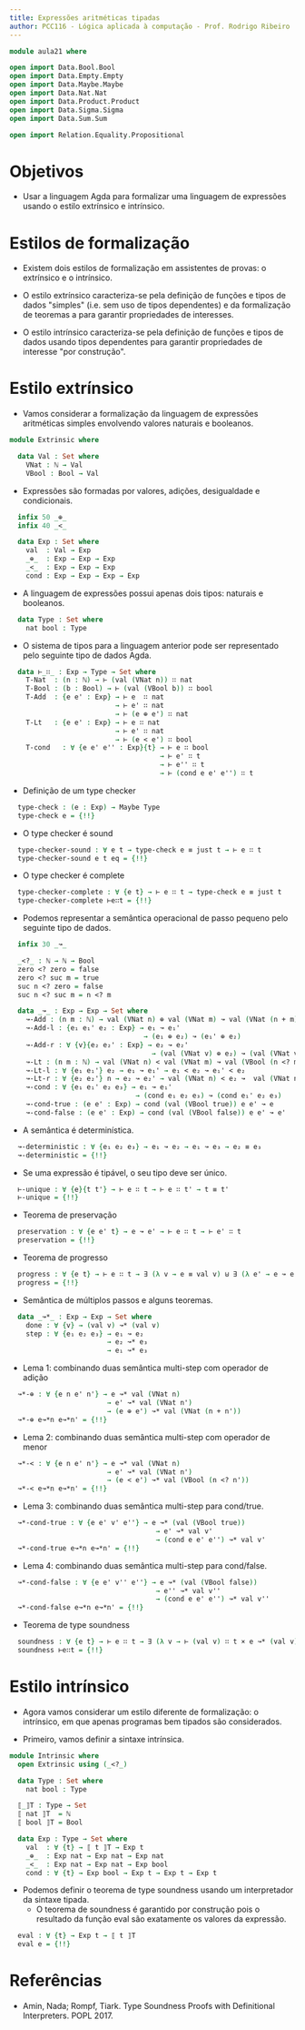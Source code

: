 ```yaml
---
title: Expressões aritméticas tipadas
author: PCC116 - Lógica aplicada à computação - Prof. Rodrigo Ribeiro
---
```



```agda
module aula21 where

open import Data.Bool.Bool
open import Data.Empty.Empty
open import Data.Maybe.Maybe
open import Data.Nat.Nat
open import Data.Product.Product
open import Data.Sigma.Sigma
open import Data.Sum.Sum

open import Relation.Equality.Propositional
```

# Objetivos

- Usar a linguagem Agda para formalizar uma linguagem de expressões usando
o estilo extrínsico e intrínsico.

Estilos de formalização
=======================

- Existem dois estilos de formalização em assistentes de provas: o extrínsico
e o intrínsico.

- O estilo extrínsico caracteriza-se pela definição de funções e tipos de dados
"simples" (i.e. sem uso de tipos dependentes) e da formalização de teoremas
a para garantir propriedades de interesses.

- O estilo intrínsico caracteriza-se pela definição de funções e tipos de dados
usando tipos dependentes para garantir propriedades de interesse "por construção".


Estilo extrínsico
=================

- Vamos considerar a formalização da linguagem de expressões aritméticas simples
envolvendo valores naturais e booleanos.

```agda
module Extrinsic where

  data Val : Set where
    VNat : ℕ → Val
    VBool : Bool → Val
```

- Expressões são formadas por valores, adições, desigualdade e condicionais.

```agda
  infix 50 _⊕_
  infix 40 _<_

  data Exp : Set where
    val  : Val → Exp
    _⊕_  : Exp → Exp → Exp
    _<_  : Exp → Exp → Exp
    cond : Exp → Exp → Exp → Exp
```

- A linguagem de expressões possui apenas dois tipos: naturais e booleanos.

```agda
  data Type : Set where
    nat bool : Type
```

- O sistema de tipos para a linguagem anterior pode ser representado pelo
seguinte tipo de dados Agda.

```agda
  data ⊢_∷_ : Exp → Type → Set where
    T-Nat  : (n : ℕ) → ⊢ (val (VNat n)) ∷ nat
    T-Bool : (b : Bool) → ⊢ (val (VBool b)) ∷ bool
    T-Add  : {e e' : Exp} → ⊢ e  ∷ nat
                          → ⊢ e' ∷ nat
                          → ⊢ (e ⊕ e') ∷ nat
    T-Lt   : {e e' : Exp} → ⊢ e ∷ nat
                          → ⊢ e' ∷ nat
                          → ⊢ (e < e') ∷ bool
    T-cond   : ∀ {e e' e'' : Exp}{t} → ⊢ e ∷ bool
                                     → ⊢ e' ∷ t
                                     → ⊢ e'' ∷ t
                                     → ⊢ (cond e e' e'') ∷ t
```

- Definição de um type checker

```agda
  type-check : (e : Exp) → Maybe Type
  type-check e = {!!}
```


- O type checker é sound

```agda
  type-checker-sound : ∀ e t → type-check e ≡ just t → ⊢ e ∷ t
  type-checker-sound e t eq = {!!}
```

- O type checker é complete

```agda
  type-checker-complete : ∀ {e t} → ⊢ e ∷ t → type-check e ≡ just t
  type-checker-complete ⊢e∷t = {!!}
```


- Podemos representar a semântica operacional de passo pequeno pelo
  seguinte tipo de dados.

```agda
  infix 30 _↝_

  _<?_ : ℕ → ℕ → Bool
  zero <? zero = false
  zero <? suc m = true
  suc n <? zero = false
  suc n <? suc m = n <? m

  data _↝_ : Exp → Exp → Set where
    ↝-Add : (n m : ℕ) → val (VNat n) ⊕ val (VNat m) ↝ val (VNat (n + m))
    ↝-Add-l : {e₁ e₁' e₂ : Exp} → e₁ ↝ e₁'
                                 → (e₁ ⊕ e₂) ↝ (e₁' ⊕ e₂)
    ↝-Add-r : ∀ {v}{e₂ e₂' : Exp} → e₂ ↝ e₂'
                                   → (val (VNat v) ⊕ e₂) ↝ (val (VNat v) ⊕ e₂')
    ↝-Lt : (n m : ℕ) → val (VNat n) < val (VNat m) ↝ val (VBool (n <? m))
    ↝-Lt-l : ∀ {e₁ e₁'} e₂ → e₁ ↝ e₁' → e₁ < e₂ ↝ e₁' < e₂
    ↝-Lt-r : ∀ {e₂ e₂'} n → e₂ ↝ e₂' → val (VNat n) < e₂ ↝  val (VNat n) < e₂'
    ↝-cond : ∀ {e₁ e₁' e₂ e₃} → e₁ ↝ e₁'
                               → (cond e₁ e₂ e₃) ↝ (cond e₁' e₂ e₃)
    ↝-cond-true : (e e' : Exp) → cond (val (VBool true)) e e' ↝ e
    ↝-cond-false : (e e' : Exp) → cond (val (VBool false)) e e' ↝ e'
```

- A semântica é determinística.

```agda
  ↝-deterministic : ∀ {e₁ e₂ e₃} → e₁ ↝ e₂ → e₁ ↝ e₃ → e₂ ≡ e₃
  ↝-deterministic = {!!}
```

- Se uma expressão é tipável, o seu tipo deve ser único.

```agda
  ⊢-unique : ∀ {e}{t t'} → ⊢ e ∷ t → ⊢ e ∷ t' → t ≡ t'
  ⊢-unique = {!!}
```

- Teorema de preservação

```agda
  preservation : ∀ {e e' t} → e ↝ e' → ⊢ e ∷ t → ⊢ e' ∷ t
  preservation = {!!}
```

- Teorema de progresso

```agda
  progress : ∀ {e t} → ⊢ e ∷ t → ∃ (λ v → e ≡ val v) ⊎ ∃ (λ e' → e ↝ e')
  progress = {!!}
```

- Semântica de múltiplos passos e alguns teoremas.

```agda
  data _↝*_ : Exp → Exp → Set where
    done : ∀ {v} → (val v) ↝* (val v)
    step : ∀ {e₁ e₂ e₃} → e₁ ↝ e₂
                        → e₂ ↝* e₃
                        → e₁ ↝* e₃
```

- Lema 1: combinando duas semântica multi-step com operador de adição

```agda
  ↝*-⊕ : ∀ {e n e' n'} → e ↝* val (VNat n)
                        → e' ↝* val (VNat n')
                        → (e ⊕ e') ↝* val (VNat (n + n'))
  ↝*-⊕ e↝*n e↝*n' = {!!}
```

- Lema 2: combinando duas semântica multi-step com operador de menor

```agda
  ↝*-< : ∀ {e n e' n'} → e ↝* val (VNat n)
                        → e' ↝* val (VNat n')
                        → (e < e') ↝* val (VBool (n <? n'))
  ↝*-< e↝*n e↝*n' = {!!}
```

- Lema 3: combinando duas semântica multi-step para cond/true.

```agda
  ↝*-cond-true : ∀ {e e' v' e''} → e ↝* (val (VBool true))
                                    → e' ↝* val v'
                                    → (cond e e' e'') ↝* val v'
  ↝*-cond-true e↝*n e↝*n' = {!!}
```

- Lema 4: combinando duas semântica multi-step para cond/false.

```agda
  ↝*-cond-false : ∀ {e e' v'' e''} → e ↝* (val (VBool false))
                                    → e'' ↝* val v''
                                    → (cond e e' e'') ↝* val v''
  ↝*-cond-false e↝*n e↝*n' = {!!}
```

- Teorema de type soundness

```agda
  soundness : ∀ {e t} → ⊢ e ∷ t → ∃ (λ v → ⊢ (val v) ∷ t × e ↝* (val v))
  soundness ⊢e∷t = {!!}
```

Estilo intrínsico
=================

- Agora vamos considerar um estilo diferente de formalização: o intrínsico, em que
apenas programas bem tipados são considerados.

- Primeiro, vamos definir a sintaxe intrínsica.

```agda
module Intrinsic where
  open Extrinsic using (_<?_)

  data Type : Set where
    nat bool : Type

  ⟦_⟧T : Type → Set
  ⟦ nat ⟧T  = ℕ
  ⟦ bool ⟧T = Bool

  data Exp : Type → Set where
    val  : ∀ {t} → ⟦ t ⟧T → Exp t
    _⊕_  : Exp nat → Exp nat → Exp nat
    _<_  : Exp nat → Exp nat → Exp bool
    cond : ∀ {t} → Exp bool → Exp t → Exp t → Exp t
```

- Podemos definir o teorema de type soundness usando um
interpretador da sintaxe tipada.
    - O teorema de soundness é garantido por construção
      pois o resultado da função eval são exatamente
      os valores da expressão.

```agda
  eval : ∀ {t} → Exp t → ⟦ t ⟧T
  eval e = {!!}
```


# Referências

- Amin, Nada; Rompf, Tiark. Type Soundness Proofs with Definitional Interpreters.
POPL 2017.
